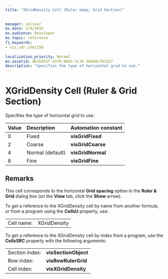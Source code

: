 ```yaml
---
title: "XGridDensity Cell (Ruler &amp; Grid Section)"
 
 
manager: soliver
ms.date: 3/9/2015
ms.audience: Developer
ms.topic: reference
f1_keywords:
- vis_sdr.chm1150
 
localization_priority: Normal
ms.assetid: db7b353f-4379-8865-1c35-36b89cf93257
description: "Specifies the type of horizontal grid to use."
---
```


# XGridDensity Cell (Ruler &amp; Grid Section)

Specifies the type of horizontal grid to use.
  
|**Value**|**Description**|**Automation constant**|
|:-----|:-----|:-----|
|0  <br/> |Fixed  <br/> |**visGridFixed** <br/> |
|2  <br/> |Coarse  <br/> |**visGridCoarse** <br/> |
|4  <br/> |Normal (default)  <br/> |**visGridNormal** <br/> |
|8  <br/> |Fine  <br/> |**visGridFine** <br/> |
   
## Remarks

This cell corresponds to the horizontal **Grid spacing** option in the **Ruler &amp; Grid** dialog box (on the **View** tab, click the **Show** arrow). 
  
To get a reference to the XGridDensity cell by name from another formula, or from a program using the **CellsU** property, use: 
  
|||
|:-----|:-----|
|Cell name:  <br/> |XGridDensity  <br/> |
   
To get a reference to the XGridDensity cell by index from a program, use the **CellsSRC** property with the following arguments: 
  
|||
|:-----|:-----|
|Section index:  <br/> |**visSectionObject** <br/> |
|Row index:  <br/> |**visRowRulerGrid** <br/> |
|Cell index:  <br/> |**visXGridDensity** <br/> |
   

